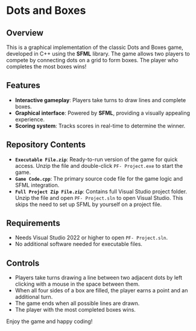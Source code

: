 # Dots and Boxes

## Overview
This is a graphical implementation of the classic Dots and Boxes game, developed in C++ using the **SFML** library. The game allows two players to compete by connecting dots on a grid to form boxes. The player who completes the most boxes wins!

## Features
- **Interactive gameplay**: Players take turns to draw lines and complete boxes.
- **Graphical interface**: Powered by **SFML**, providing a visually appealing experience.
- **Scoring system**: Tracks scores in real-time to determine the winner.

## Repository Contents
- **`Executable File.zip`**: Ready-to-run version of the game for quick access. Unzip the file and double-click `PF- Project.exe` to start the game.
- **`Game Code.cpp`**: The primary source code file for the game logic and SFML integration.
- **`Full Project Zip File.zip`**: Contains full Visual Studio project folder. Unzip the file and open `PF- Project.sln` to open Visual Studio. This skips the need to set up SFML by yourself on a project file.

## Requirements
- Needs Visual Studio 2022 or higher to open `PF- Project.sln`.
- No additional software needed for executable files.

## Controls
- Players take turns drawing a line between two adjacent dots by left clicking with a mouse in the space between them.
- When all four sides of a box are filled, the player earns a point and an additional turn.
- The game ends when all possible lines are drawn.
- The player with the most completed boxes wins.

Enjoy the game and happy coding!
